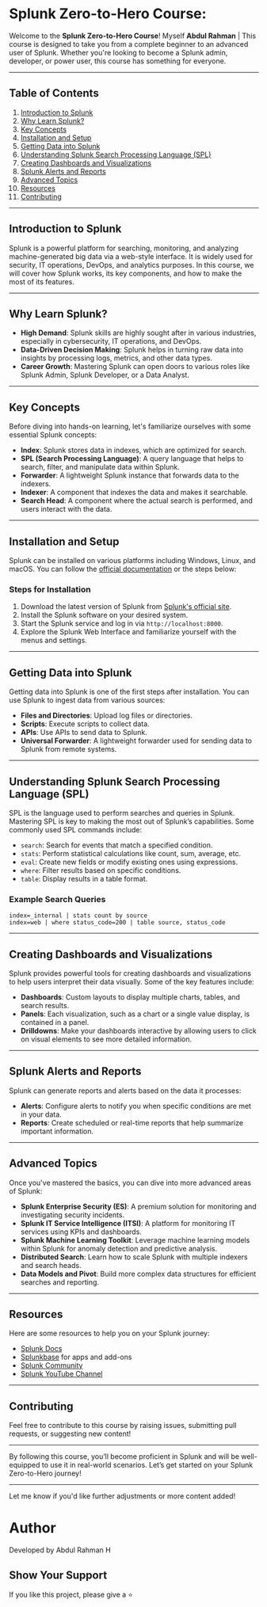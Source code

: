  # Splunk Zero-to-Hero Course:

Welcome to the **Splunk Zero-to-Hero Course**! Myself **Abdul Rahman** | This course is designed to take you from a complete beginner to an advanced user of Splunk. Whether you're looking to become a Splunk admin, developer, or power user, this course has something for everyone.

---

## Table of Contents
1. [Introduction to Splunk](#introduction-to-splunk)
2. [Why Learn Splunk?](#why-learn-splunk)
3. [Key Concepts](#key-concepts)
4. [Installation and Setup](#installation-and-setup)
5. [Getting Data into Splunk](#getting-data-into-splunk)
6. [Understanding Splunk Search Processing Language (SPL)](#understanding-splunk-search-processing-language-spl)
7. [Creating Dashboards and Visualizations](#creating-dashboards-and-visualizations)
8. [Splunk Alerts and Reports](#splunk-alerts-and-reports)
9. [Advanced Topics](#advanced-topics)
10. [Resources](#resources)
11. [Contributing](#contributing)

---

## Introduction to Splunk

Splunk is a powerful platform for searching, monitoring, and analyzing machine-generated big data via a web-style interface. It is widely used for security, IT operations, DevOps, and analytics purposes. In this course, we will cover how Splunk works, its key components, and how to make the most of its features.

---

## Why Learn Splunk?

- **High Demand**: Splunk skills are highly sought after in various industries, especially in cybersecurity, IT operations, and DevOps.
- **Data-Driven Decision Making**: Splunk helps in turning raw data into insights by processing logs, metrics, and other data types.
- **Career Growth**: Mastering Splunk can open doors to various roles like Splunk Admin, Splunk Developer, or a Data Analyst.
  
---

## Key Concepts

Before diving into hands-on learning, let's familiarize ourselves with some essential Splunk concepts:

- **Index**: Splunk stores data in indexes, which are optimized for search.
- **SPL (Search Processing Language)**: A query language that helps to search, filter, and manipulate data within Splunk.
- **Forwarder**: A lightweight Splunk instance that forwards data to the indexers.
- **Indexer**: A component that indexes the data and makes it searchable.
- **Search Head**: A component where the actual search is performed, and users interact with the data.
  
---

## Installation and Setup

Splunk can be installed on various platforms including Windows, Linux, and macOS. You can follow the [official documentation](https://docs.splunk.com/Documentation/Splunk/latest/Installation) or the steps below:

### Steps for Installation
1. Download the latest version of Splunk from [Splunk's official site](https://www.splunk.com/en_us/download.html).
2. Install the Splunk software on your desired system.
3. Start the Splunk service and log in via `http://localhost:8000`.
4. Explore the Splunk Web Interface and familiarize yourself with the menus and settings.

---

## Getting Data into Splunk

Getting data into Splunk is one of the first steps after installation. You can use Splunk to ingest data from various sources:

- **Files and Directories**: Upload log files or directories.
- **Scripts**: Execute scripts to collect data.
- **APIs**: Use APIs to send data to Splunk.
- **Universal Forwarder**: A lightweight forwarder used for sending data to Splunk from remote systems.

---

## Understanding Splunk Search Processing Language (SPL)

SPL is the language used to perform searches and queries in Splunk. Mastering SPL is key to making the most out of Splunk’s capabilities. Some commonly used SPL commands include:

- `search`: Search for events that match a specified condition.
- `stats`: Perform statistical calculations like count, sum, average, etc.
- `eval`: Create new fields or modify existing ones using expressions.
- `where`: Filter results based on specific conditions.
- `table`: Display results in a table format.

### Example Search Queries
```spl
index=_internal | stats count by source
index=web | where status_code=200 | table source, status_code
```

---

## Creating Dashboards and Visualizations

Splunk provides powerful tools for creating dashboards and visualizations to help users interpret their data visually. Some of the key features include:

- **Dashboards**: Custom layouts to display multiple charts, tables, and search results.
- **Panels**: Each visualization, such as a chart or a single value display, is contained in a panel.
- **Drilldowns**: Make your dashboards interactive by allowing users to click on visual elements to see more detailed information.

---

## Splunk Alerts and Reports

Splunk can generate reports and alerts based on the data it processes:

- **Alerts**: Configure alerts to notify you when specific conditions are met in your data.
- **Reports**: Create scheduled or real-time reports that help summarize important information.

---

## Advanced Topics

Once you've mastered the basics, you can dive into more advanced areas of Splunk:

- **Splunk Enterprise Security (ES)**: A premium solution for monitoring and investigating security incidents.
- **Splunk IT Service Intelligence (ITSI)**: A platform for monitoring IT services using KPIs and dashboards.
- **Splunk Machine Learning Toolkit**: Leverage machine learning models within Splunk for anomaly detection and predictive analysis.
- **Distributed Search**: Learn how to scale Splunk with multiple indexers and search heads.
- **Data Models and Pivot**: Build more complex data structures for efficient searches and reporting.

---

## Resources

Here are some resources to help you on your Splunk journey:

- [Splunk Docs](https://docs.splunk.com)
- [Splunkbase](https://splunkbase.splunk.com/) for apps and add-ons
- [Splunk Community](https://community.splunk.com)
- [Splunk YouTube Channel](https://www.youtube.com/user/splunkvideos)

---

## Contributing

Feel free to contribute to this course by raising issues, submitting pull requests, or suggesting new content!

---

By following this course, you’ll become proficient in Splunk and will be well-equipped to use it in real-world scenarios. Let’s get started on your Splunk Zero-to-Hero journey!

---

Let me know if you'd like further adjustments or more content added!


# Author
Developed by Abdul Rahman H

## Show Your Support
If you like this project, please give a ⭐  
